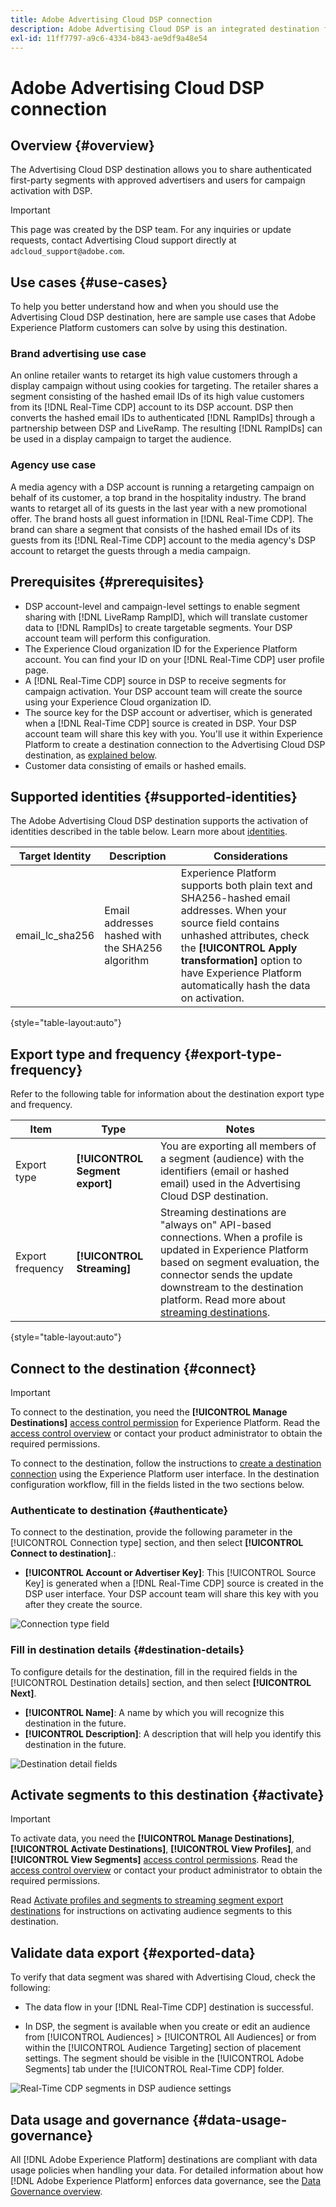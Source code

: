 ```yaml
---
title: Adobe Advertising Cloud DSP connection
description: Adobe Advertising Cloud DSP is an integrated destination for the [!DNL Adobe Real-time Customer Data Profile], allowing you to share authenticated first-party segments with approved advertisers and users for campaign activation.
exl-id: 11ff7797-a9c6-4334-b843-ae9df9a48e54
---
```

# Adobe Advertising Cloud DSP connection

## Overview {#overview}

The Advertising Cloud DSP destination allows you to share authenticated first-party segments with approved advertisers and users for campaign activation with DSP.<!-- To learn more about the Real-Time CDP integration with DSP, see [About Activating Authenticated Segments from Audience Sources](https://experienceleague.adobe.com/docs/advertising-cloud/dsp/audiences/sources/source-about.html). -->

>[!IMPORTANT]
>
>This page was created by the DSP team. For any inquiries or update requests, contact Advertising Cloud support directly at `adcloud_support@adobe.com`.

## Use cases {#use-cases}

To help you better understand how and when you should use the Advertising Cloud DSP destination, here are sample use cases that Adobe Experience Platform customers can solve by using this destination.

### Brand advertising use case

An online retailer wants to retarget its high value customers through a display campaign without using cookies for targeting. The retailer shares a segment consisting of the hashed email IDs of its high value customers from its [!DNL Real-Time CDP] account to its DSP account. DSP then converts the hashed email IDs to authenticated [!DNL RampIDs] through a partnership between DSP and LiveRamp. The resulting [!DNL RampIDs] can be used in a display campaign to target the audience.

### Agency use case

A media agency with a DSP account is running a retargeting campaign on behalf of its customer, a top brand in the hospitality industry. The brand wants to retarget all of its guests in the last year with a new promotional offer. The brand hosts all guest information in [!DNL Real-Time CDP]. The brand can share a segment that consists of the hashed email IDs of its guests from its [!DNL Real-Time CDP] account to the media agency's DSP account to retarget the guests through a media campaign.

## Prerequisites {#prerequisites}

* DSP account-level and campaign-level settings to enable segment sharing with [!DNL LiveRamp RampID], which will translate customer data to [!DNL RampIDs] to create targetable segments. Your DSP account team will perform this configuration.
* The Experience Cloud organization ID for the Experience Platform account. You can find your ID on your [!DNL Real-Time CDP] user profile page.
* A [!DNL Real-Time CDP] source in DSP<!-- [[!DNL Real-Time CDP] source in DSP](https://experienceleague.adobe.com/docs/advertising-cloud/dsp/audiences/sources/source-create.html) --> to receive segments for campaign activation. Your DSP account team will create the source using your Experience Cloud organization ID.
* The source key for the DSP account or advertiser, which is generated when a [!DNL Real-Time CDP] source is created in DSP<!-- [[!DNL Real-Time CDP] source is created in DSP](https://experienceleague.adobe.com/docs/advertising-cloud/dsp/audiences/sources/source-create.html) -->. Your DSP account team will share this key with you. You'll use it within Experience Platform to create a destination connection to the Advertising Cloud DSP destination, as [explained below](#authenticate).
* Customer data consisting of emails or hashed emails.

## Supported identities {#supported-identities}

The Adobe Advertising Cloud DSP destination supports the activation of identities described in the table below. Learn more about [identities](/help/identity-service/namespaces.md).

|Target Identity|Description|Considerations|
|---|---|---|
|email_lc_sha256|Email addresses hashed with the SHA256 algorithm|Experience Platform supports both plain text and SHA256-hashed email addresses. When your source field contains unhashed attributes, check the **[!UICONTROL Apply transformation]** option to have Experience Platform automatically hash the data on activation.|

{style="table-layout:auto"}

## Export type and frequency {#export-type-frequency}

Refer to the following table for information about the destination export type and frequency.

| Item | Type | Notes |
---------|----------|---------|
| Export type | **[!UICONTROL Segment export]** | You are exporting all members of a segment (audience) with the identifiers (email or hashed email) used in the Advertising Cloud DSP destination.|
| Export frequency | **[!UICONTROL Streaming]** | Streaming destinations are "always on" API-based connections. When a profile is updated in Experience Platform based on segment evaluation, the connector sends the update downstream to the destination platform. Read more about [streaming destinations](/help/destinations/destination-types.md#streaming-destinations).|

{style="table-layout:auto"}

## Connect to the destination {#connect}

>[!IMPORTANT]
> 
>To connect to the destination, you need the **[!UICONTROL Manage Destinations]** [access control permission](/help/access-control/home.md#permissions) for Experience Platform. Read the [access control overview](/help/access-control/ui/overview.md) or contact your product administrator to obtain the required permissions.

To connect to the destination, follow the instructions to [create a destination connection](/help/destinations/ui/connect-destination.md) using the Experience Platform user interface. In the destination configuration workflow, fill in the fields listed in the two sections below.

### Authenticate to destination {#authenticate}

To connect to the destination, provide the following parameter in the [!UICONTROL Connection type] section, and then select **[!UICONTROL Connect to destination]**.: 

* **[!UICONTROL Account or Advertiser Key]**: This [!UICONTROL Source Key] is generated when a [!DNL Real-Time CDP] source is created in the DSP user interface<!-- [[!DNL Real-Time CDP] source is created in the DSP user interface](https://experienceleague.adobe.com/docs/advertising-cloud/dsp/audiences/sources/source-create.html) -->. Your DSP account team will share this key with you after they create the source.

![Connection type field](/help/destinations/assets/catalog/advertising/adobe-advertising-cloud-connection/authenticate-destination.png)

### Fill in destination details {#destination-details}

To configure details for the destination, fill in the required fields in the [!UICONTROL Destination details] section, and then select **[!UICONTROL Next]**.

*  **[!UICONTROL Name]**: A name by which you will recognize this destination in the future.
*  **[!UICONTROL Description]**: A description that will help you identify this destination in the future.

![Destination detail fields](/help/destinations/assets/catalog/advertising/adobe-advertising-cloud-connection/destination-details.png)

## Activate segments to this destination {#activate}

>[!IMPORTANT]
> 
>To activate data, you need the **[!UICONTROL Manage Destinations]**, **[!UICONTROL Activate Destinations]**, **[!UICONTROL View Profiles]**, and **[!UICONTROL View Segments]** [access control permissions](/help/access-control/home.md#permissions). Read the [access control overview](/help/access-control/ui/overview.md) or contact your product administrator to obtain the required permissions.

Read [Activate profiles and segments to streaming segment export destinations](/help/destinations/ui/activate-segment-streaming-destinations.md) for instructions on activating audience segments to this destination.

## Validate data export {#exported-data}

To verify that data segment was shared with Advertising Cloud, check the following:

* The data flow in your [!DNL Real-Time CDP] destination is successful.

* In DSP, the segment is available when you create or edit an audience from [!UICONTROL Audiences] > [!UICONTROL All Audiences] or from within the [!UICONTROL Audience Targeting] section of placement settings. The segment should be visible in the [!UICONTROL Adobe Segments] tab under the [!UICONTROL Real-Time CDP] folder.

![Real-Time CDP segments in DSP audience settings](/help/destinations/assets/catalog/advertising/adobe-advertising-cloud-connection/segments-in-dsp.png)

## Data usage and governance {#data-usage-governance}

All [!DNL Adobe Experience Platform] destinations are compliant with data usage policies when handling your data. For detailed information about how [!DNL Adobe Experience Platform] enforces data governance, see the [Data Governance overview](/help/data-governance/home.md).

